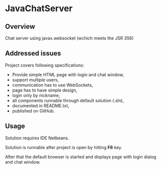 # JavaChatServer

## Overview
Chat server using javax.websocket (wchich meets the JSR 356)

## Addressed issues
Project covers following specifications:
* Provide simple HTML page with login and chat window,
* support multiple users,
* communication has to use WebSockets,
* page has to have simple design,
* login only by nickname,
* all components runnable through default solution (.sln),
* documented in README.txt,
* published on GitHub.

## Usage
Solution requires IDE Netbeans.

Solution is runnable after project is open by hitting **F6** key.

After that the default browser is started and displays page with login dialog and chat window.
